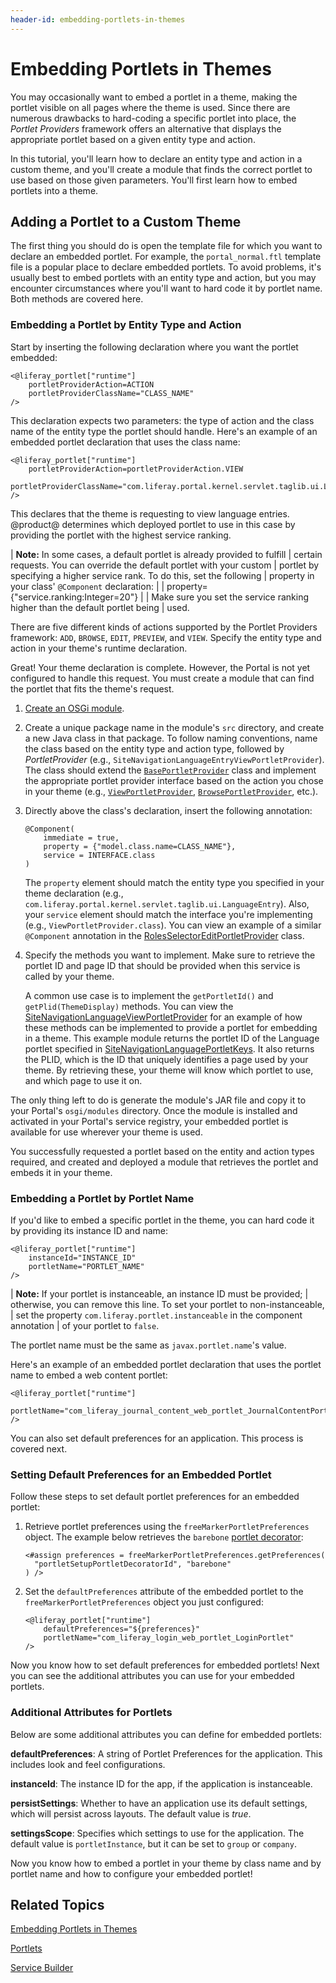 ```yaml
---
header-id: embedding-portlets-in-themes
---
```


# Embedding Portlets in Themes

You may occasionally want to embed a portlet in a theme, making the portlet 
visible on all pages where the theme is used. Since there are numerous drawbacks 
to hard-coding a specific portlet into place, the *Portlet Providers* framework 
offers an alternative that displays the appropriate portlet based on a given 
entity type and action. 

In this tutorial, you'll learn how to declare an entity type and action in a 
custom theme, and you'll create a module that finds the correct portlet to use 
based on those given parameters. You'll first learn how to embed portlets into a 
theme. 

## Adding a Portlet to a Custom Theme

The first thing you should do is open the template file for which you want to 
declare an embedded portlet. For example, the `portal_normal.ftl` template file 
is a popular place to declare embedded portlets. To avoid problems, it's usually 
best to embed portlets with an entity type and action, but you may encounter 
circumstances where you'll want to hard code it by portlet name. Both methods 
are covered here. 

### Embedding a Portlet by Entity Type and Action[](id=embedding-a-portlet-by-class-name)

Start by inserting the following declaration where you want the portlet 
embedded:

    <@liferay_portlet["runtime"]
        portletProviderAction=ACTION
        portletProviderClassName="CLASS_NAME"
    />

This declaration expects two parameters: the type of action and the class name 
of the entity type the portlet should handle. Here's an example of an embedded 
portlet declaration that uses the class name: 

    <@liferay_portlet["runtime"]
        portletProviderAction=portletProviderAction.VIEW
        portletProviderClassName="com.liferay.portal.kernel.servlet.taglib.ui.LanguageEntry"
    />

This declares that the theme is requesting to view language entries. @product@ 
determines which deployed portlet to use in this case by providing the portlet 
with the highest service ranking. 

| **Note:** In some cases, a default portlet is already provided to fulfill
| certain requests. You can override the default portlet with your custom
| portlet by specifying a higher service rank. To do this, set the following
| property in your class' `@Component` declaration:
| 
|     property= {"service.ranking:Integer=20"}
| 
| Make sure you set the service ranking higher than the default portlet being
| used.

There are five different kinds of actions supported by the Portlet Providers 
framework: `ADD`, `BROWSE`, `EDIT`, `PREVIEW`, and `VIEW`. Specify the entity 
type and action in your theme's runtime declaration. 

Great! Your theme declaration is complete. However, the Portal is not yet 
configured to handle this request. You must create a module that can 
find the portlet that fits the theme's request. 

1.  [Create an OSGi module](/docs/7-1/tutorials/-/knowledge_base/t/starting-module-development#creating-a-module). 

2.  Create a unique package name in the module's `src` directory, and create a 
    new Java class in that package. To follow naming conventions, name the class 
    based on the entity type and action type, followed by *PortletProvider* 
    (e.g., `SiteNavigationLanguageEntryViewPortletProvider`). The class should 
    extend the 
    [`BasePortletProvider`](@platform-ref@/7.1/javadocs/portal-kernel/com/liferay/portal/kernel/portlet/BasePortletProvider.html) 
    class and implement the appropriate portlet provider interface based on the 
    action you chose in your theme (e.g., 
    [`ViewPortletProvider`](@platform-ref@/7.1/javadocs/portal-kernel/com/liferay/portal/kernel/portlet/ViewPortletProvider.html), 
    [`BrowsePortletProvider`](@platform-ref@/7.1/javadocs/portal-kernel/com/liferay/portal/kernel/portlet/BrowsePortletProvider.html), 
    etc.). 

3.  Directly above the class's declaration, insert the following annotation:

        @Component(
            immediate = true,
            property = {"model.class.name=CLASS_NAME"},
            service = INTERFACE.class
        )

    The `property` element should match the entity type you specified in your 
    theme declaration (e.g., 
    `com.liferay.portal.kernel.servlet.taglib.ui.LanguageEntry`). Also, your 
    `service` element should match the interface you're implementing (e.g., 
    `ViewPortletProvider.class`). You can view an example of a similar 
    `@Component` annotation in the 
    [RolesSelectorEditPortletProvider](https://github.com/liferay/liferay-portal/blob/7.1.x/modules/apps/roles/roles-selector-web/src/main/java/com/liferay/roles/selector/web/internal/portlet/RolesSelectorEditPortletProvider.java) 
    class. 

4.  Specify the methods you want to implement. Make sure to retrieve the portlet 
    ID and page ID that should be provided when this service is called by your 
    theme. 

    A common use case is to implement the `getPortletId()` and 
    `getPlid(ThemeDisplay)` methods. You can view the 
    [SiteNavigationLanguageViewPortletProvider](https://github.com/liferay/liferay-portal/blob/7.1.x/modules/apps/site-navigation/site-navigation-language-web/src/main/java/com/liferay/site/navigation/language/web/internal/portlet/SiteNavigationLanguageViewPortletProvider.java) 
    for an example of how these methods can be implemented to provide a portlet 
    for embedding in a theme. This example module returns the portlet ID of the 
    Language portlet specified in 
    [SiteNavigationLanguagePortletKeys](https://github.com/liferay/liferay-portal/blob/7.1.x/modules/apps/site-navigation/site-navigation-language-api/src/main/java/com/liferay/site/navigation/language/constants/SiteNavigationLanguagePortletKeys.java). 
    It also returns the PLID, which is the ID that uniquely 
    identifies a page used by your theme. By retrieving these, your theme will 
    know which portlet to use, and which page to use it on. 

The only thing left to do is generate the module's JAR file and copy it to your 
Portal's `osgi/modules` directory. Once the module is installed and activated in 
your Portal's service registry, your embedded portlet is available for 
use wherever your theme is used. 

You successfully requested a portlet based on the entity and action types 
required, and created and deployed a module that retrieves the portlet and 
embeds it in your theme. 

### Embedding a Portlet by Portlet Name

If you'd like to embed a specific portlet in the theme, you can hard code it by 
providing its instance ID and name:

    <@liferay_portlet["runtime"]
        instanceId="INSTANCE_ID"
        portletName="PORTLET_NAME"
    />

| **Note:** If your portlet is instanceable, an instance ID must be provided;
| otherwise, you can remove this line. To set your portlet to non-instanceable,
| set the property `com.liferay.portlet.instanceable` in the component annotation
| of your portlet to `false`.

The portlet name must be the same as `javax.portlet.name`'s value. 
 
Here's an example of an embedded portlet declaration that uses the portlet name 
to embed a web content portlet:

    <@liferay_portlet["runtime"]
        portletName="com_liferay_journal_content_web_portlet_JournalContentPortlet"
    />

You can also set default preferences for an application. This process is covered 
next. 

### Setting Default Preferences for an Embedded Portlet

Follow these steps to set default portlet preferences for an embedded portlet:

1.  Retrieve portlet preferences using the `freeMarkerPortletPreferences` 
    object. The example below retrieves the `barebone` 
    [portlet decorator](/docs/7-1/tutorials/-/knowledge_base/t/creating-configurable-styles-for-portlet-wrappers):

        <#assign preferences = freeMarkerPortletPreferences.getPreferences(
          "portletSetupPortletDecoratorId", "barebone"
        ) />
 
2.  Set the `defaultPreferences` attribute of the embedded portlet to the 
    `freeMarkerPortletPreferences` object you just configured:

        <@liferay_portlet["runtime"]
            defaultPreferences="${preferences}"
            portletName="com_liferay_login_web_portlet_LoginPortlet"
        />

Now you know how to set default preferences for embedded portlets! Next you can 
see the additional attributes you can use for your embedded portlets. 
 
### Additional Attributes for Portlets

Below are some additional attributes you can define for embedded portlets:

**defaultPreferences**: A string of Portlet Preferences for the application. 
This includes look and feel configurations.

**instanceId**: The instance ID for the app, if the application is instanceable.

**persistSettings**: Whether to have an application use its default settings, 
which will persist across layouts. The default value is *true*.

**settingsScope**: Specifies which settings to use for the application. The 
default value is `portletInstance`, but it can be set to `group` or `company`.

Now you know how to embed a portlet in your theme by class name and by portlet 
name and how to configure your embedded portlet! 

## Related Topics

[Embedding Portlets in Themes](/docs/7-1/tutorials/-/knowledge_base/t/embedding-portlets-in-themes)

[Portlets](/docs/7-1/tutorials/-/knowledge_base/t/portlets)

[Service Builder](/docs/7-1/tutorials/-/knowledge_base/t/service-builder)
